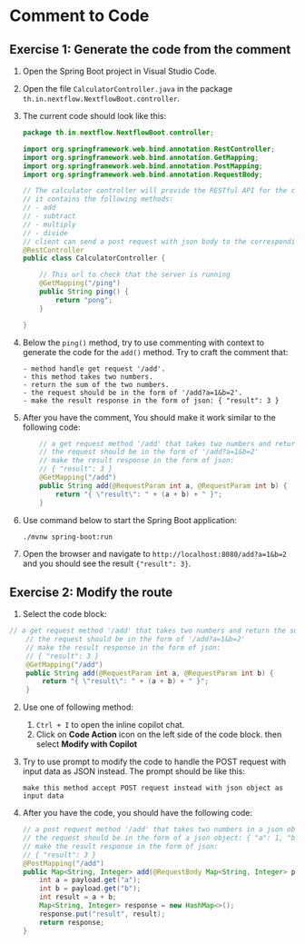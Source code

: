 
# Comment to Code

## Exercise 1: Generate the code from the comment

1. Open the Spring Boot project in Visual Studio Code.
2. Open the file `CalculatorController.java` in the package `th.in.nextflow.NextflowBoot.controller`.
3. The current code should look like this:

    ```java
    package th.in.nextflow.NextflowBoot.controller;

    import org.springframework.web.bind.annotation.RestController;
    import org.springframework.web.bind.annotation.GetMapping;
    import org.springframework.web.bind.annotation.PostMapping;
    import org.springframework.web.bind.annotation.RequestBody;

    // The calculator controller will provide the RESTful API for the calculator
    // it contains the following methods:
    // - add
    // - subtract
    // - multiply
    // - divide
    // client can send a post request with json body to the corresponding endpoint to get the result
    @RestController
    public class CalculatorController {

        // This url to check that the server is running
        @GetMapping("/ping")
        public String ping() {
            return "pong";
        }

    }
    ```

4. Below the `ping()` method, try to use commenting with context to generate the code for the `add()` method. Try to craft the comment that: 
   
    ```
    - method handle get request '/add'.
    - this method takes two numbers.
    - return the sum of the two numbers.
    - the request should be in the form of '/add?a=1&b=2'.
    - make the result response in the form of json: { "result": 3 }
    ```

5. After you have the comment, You should make it work similar to the following code:

    ```java
        // a get request method '/add' that takes two numbers and return the sum of them
        // the request should be in the form of '/add?a=1&b=2'
        // make the result response in the form of json: 
        // { "result": 3 }
        @GetMapping("/add")
        public String add(@RequestParam int a, @RequestParam int b) {
            return "{ \"result\": " + (a + b) + " }";
        }
    ```

6. Use command below to start the Spring Boot application:

    ```bash
    ./mvnw spring-boot:run
    ```

7. Open the browser and navigate to `http://localhost:8080/add?a=1&b=2` and you should see the result `{"result": 3}`.

## Exercise 2: Modify the route

1. Select the code block:

```java
// a get request method '/add' that takes two numbers and return the sum of them
    // the request should be in the form of '/add?a=1&b=2'
    // make the result response in the form of json: 
    // { "result": 3 }
    @GetMapping("/add")
    public String add(@RequestParam int a, @RequestParam int b) {
        return "{ \"result\": " + (a + b) + " }";
    }
```

2. Use one of following method:
   1. `Ctrl + I` to open the inline copilot chat.
   2. Click on **Code Action** icon on the left side of the code block. then select **Modify with Copilot**
3. Try to use prompt to modify the code to handle the POST request with input data as JSON instead. The prompt should be like this:

    ```
    make this method accept POST request instead with json object as input data
    ```

4. After you have the code, you should have the following code:

    ```java
    // a post request method '/add' that takes two numbers in a json object and returns the sum of them
    // the request should be in the form of a json object: { "a": 1, "b": 2 }
    // make the result response in the form of json: 
    // { "result": 3 }
    @PostMapping("/add")
    public Map<String, Integer> add(@RequestBody Map<String, Integer> payload) {
        int a = payload.get("a");
        int b = payload.get("b");
        int result = a + b;
        Map<String, Integer> response = new HashMap<>();
        response.put("result", result);
        return response;
    }
    ```
